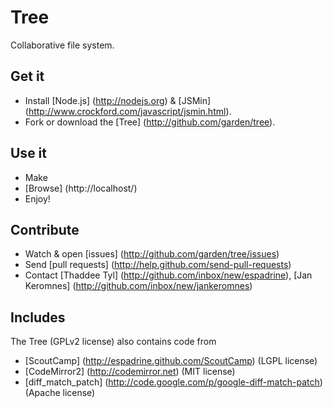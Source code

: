 # Tree
Collaborative file system.

## Get it
- Install [Node.js] (http://nodejs.org) & [JSMin] (http://www.crockford.com/javascript/jsmin.html).
- Fork or download the [Tree] (http://github.com/garden/tree).

## Use it
- Make
- [Browse] (http://localhost/)
- Enjoy!

## Contribute
- Watch & open [issues] (http://github.com/garden/tree/issues)
- Send [pull requests] (http://help.github.com/send-pull-requests)
- Contact [Thaddee Tyl] (http://github.com/inbox/new/espadrine), [Jan Keromnes] (http://github.com/inbox/new/jankeromnes)

## Includes
The Tree (GPLv2 license) also contains code from

- [ScoutCamp] (http://espadrine.github.com/ScoutCamp) (LGPL license)
- [CodeMirror2] (http://codemirror.net) (MIT license)
- [diff_match_patch] (http://code.google.com/p/google-diff-match-patch) (Apache license)

